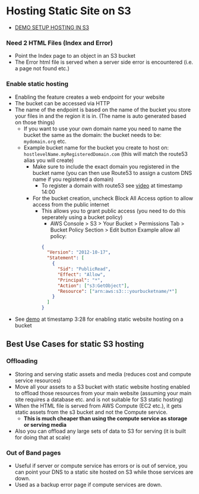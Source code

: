 # Hosting Static Site on S3

- [DEMO SETUP HOSTING IN S3](https://learn.cantrill.io/courses/1101194/lectures/25870663)

### Need 2 HTML Files (Index and Error)

- Point the Index page to an object in an S3 bucket
- The Error html file is served when a server side error is encountered (i.e. a page not found etc.)

### Enable static hosting

- Enabling the feature creates a web endpoint for your website
- The bucket can be accessed via HTTP
- The name of the endpoint is based on the name of the bucket you store your files in and the region it is in. (The name is auto generated based on those things)
  - If you want to use your own domain name you need to name the bucket the same as the domain: the bucket needs to be: `mydomain.org` etc.
  - Example bucket name for the bucket you create to host on: `hostlevelName.myRegisteredDomain.com` (this will match the route53 alias you will create)
    - Make sure to include the exact domain you registered in the bucket name (you can then use Route53 to assign a custom DNS name if you registered a domain)
      - To register a domain with route53 see [video](https://learn.cantrill.io/courses/1101194/lectures/25870663) at timestamp 14:00
    - For the bucket creation, uncheck Block All Access option to allow access from the public internet
      - This allows you to grant public access (you need to do this seperately using a bucket policy)
        - AWS Console > S3 > Your Bucket > Permissions Tab > Bucket Policy Section > Edit button
          Example allow all policy:
        ```json
        {
          "Version": "2012-10-17",
          "Statement": [
            {
              "Sid": "PublicRead",
              "Effect": "Allow",
              "Principal": "*",
              "Action": ["s3:GetObject"],
              "Resource": ["arn:aws:s3:::yourbucketname/*"]
            }
          ]
        }
        ```
- See [demo](https://learn.cantrill.io/courses/1101194/lectures/25870663) at timestamp 3:28 for enabling static website hosting on a bucket

## Best Use Cases for static S3 hosting

### Offloading

- Storing and serving static assets and media (reduces cost and compute service resources)
- Move all your assets to a S3 bucket with static website hosting enabled to offload those resources from your main website (assuming your main site requires a database etc. and is not suitable for S3 static hosting)
- When the HTML file is served from AWS Compute (EC2 etc.), it gets static assets from the s3 bucket and not the Compute service.
  - **This is much cheaper than using the compute service as storage or serving media**
- Also you can offload any large sets of data to S3 for serving (it is built for doing that at scale)

### Out of Band pages

- Useful if server or compute service has errors or is out of service, you can point your DNS to a static site hosted on S3 while those services are down.
- Used as a backup error page if compute services are down.
